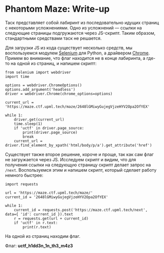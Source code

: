 # Phantom Maze: Write-up

Таск представляет собой лабиринт из последовательно идущих страниц с некоторыми усложнениями. 
Одно из усложнений — ссылки на следующие страницы подгружаются через JS-скрипт. 
Таким образом, стандартными средствами таск не решается.

Для загрузки JS из кода существует несколько средств, мы воспользуемся модулем [Selenium](https://github.com/SeleniumHQ/selenium/tree/master/py) 
для Python, а драйвером [Chrome](https://sites.google.com/a/chromium.org/chromedriver/downloads).  
Примем во внимание, что флаг находится не в конце лабиринта, а где-то на одной из страниц, и напишем
скрипт:
```
from selenium import webdriver
import time

options = webdriver.ChromeOptions()
options.add_argument('headless')
driver = webdriver.Chrome(chrome_options=options)

current_url = 'https://maze.ctf.upml.tech/maze/2648lGMiwyGujegVjzeHYV2Opa2OfYEX'

while 1:
    driver.get(current_url)
    time.sleep(1)
    if 'uctf' in driver.page_source:
        print(driver.page_source)
        break
    current_url = driver.find_element_by_xpath('html/body/p/a').get_attribute('href')
``` 

Существует также второе решение, короче и проще, так как сам флаг не загружается через JS. Исследуем скрипт и
видим, что для получения ссылки на следующую страницу скрипт делает запрос на `/next`. Воспользуемся этим и
напишем скрипт, который сделает работу немного быстрее:
```
import requests

url = 'https://maze.ctf.upml.tech/maze/'
current_id = '2648lGMiwyGujegVjzeHYV2Opa2OfYEX'

while 1:
    current_id = requests.post('https://maze.ctf.upml.tech/next', data={ 'id': current_id }).text
    r = requests.get(url + current_id)
    if 'uctf' in r.text:
        print(r.text)
```
На одной из страниц находим флаг.

Флаг: **uctf_h1dd3n_1n_th3_m4z3**